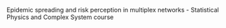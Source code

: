 Epidemic spreading and risk perception in multiplex networks - Statistical Physics and Complex System course
